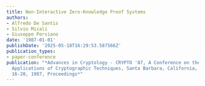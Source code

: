 ```yaml
---
title: Non-Interactive Zero-Knowledge Proof Systems
authors:
- Alfredo De Santis
- Silvio Micali
- Giuseppe Persiano
date: '1987-01-01'
publishDate: '2025-05-18T16:29:53.587566Z'
publication_types:
- paper-conference
publication: "*Advances in Cryptology - CRYPTO '87, A Conference on the Theory and
  Applications of Cryptographic Techniques, Santa Barbara, California, USA, August
  16-20, 1987, Proceedings*"
---
```


